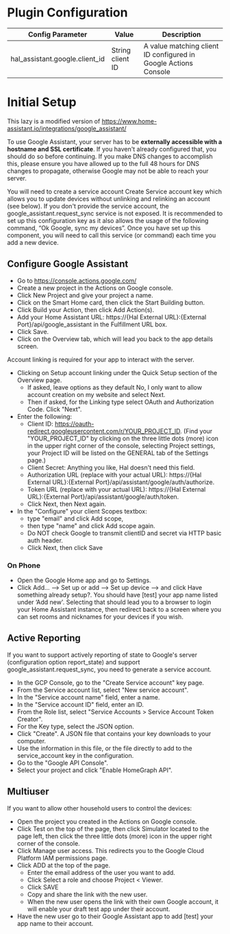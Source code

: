 # Plugin Configuration

|Config Parameter           |Value           |Description |
|---------------------------|----------------|------------|
|hal_assistant.google.client_id |String client ID|A value matching client ID configured in Google Actions Console|

# Initial Setup

This lazy is a modified version of https://www.home-assistant.io/integrations/google_assistant/

To use Google Assistant, your server has to be **externally accessible with a hostname and SSL certificate**. If you haven't already configured that, you should do so before continuing. If you make DNS changes to accomplish this, please ensure you have allowed up to the full 48 hours for DNS changes to propagate, otherwise Google may not be able to reach your server.

You will need to create a service account Create Service account key which allows you to update devices without unlinking and relinking an account (see below). If you don't provide the service account, the google_assistant.request_sync service is not exposed. It is recommended to set up this configuration key as it also allows the usage of the following command, “Ok Google, sync my devices”. Once you have set up this component, you will need to call this service (or command) each time you add a new device.

## Configure Google Assistant
* Go to https://console.actions.google.com/
* Create a new project in the Actions on Google console.
* Click New Project and give your project a name.
* Click on the Smart Home card, then click the Start Building button.
* Click Build your Action, then click Add Action(s).
* Add your Home Assistant URL: https://{Hal External URL}:{External Port}/api/google_assistant in the Fulfillment URL box.
* Click Save.
* Click on the Overview tab, which will lead you back to the app details screen.

Account linking is required for your app to interact with the server.
* Clicking on Setup account linking under the Quick Setup section of the Overview page.
    * If asked, leave options as they default No, I only want to allow account creation on my website and select Next.
    * Then if asked, for the Linking type select OAuth and Authorization Code. Click "Next".
* Enter the following: 
    * Client ID: https://oauth-redirect.googleusercontent.com/r/YOUR_PROJECT_ID. (Find your "YOUR_PROJECT_ID" by clicking on the three little dots (more) icon in the upper right corner of the console, selecting Project settings, your Project ID will be listed on the GENERAL tab of the Settings page.) 
    * Client Secret: Anything you like, Hal doesn't need this field.
    * Authorization URL (replace with your actual URL): https://{Hal External URL}:{External Port}/api/assistant/google/auth/authorize.
    * Token URL (replace with your actual URL): https://{Hal External URL}:{External Port}/api/assistant/google/auth/token.
    * Click Next, then Next again.
* In the "Configure" your client Scopes textbox:
    * type "email" and click Add scope,
    * then type "name" and click Add scope again.
    * Do NOT check Google to transmit clientID and secret via HTTP basic auth header.
    * Click Next, then click Save


### On Phone
* Open the Google Home app and go to Settings.
* Click Add... --> Set up or add --> Set up device --> and click Have something already setup?. You should have [test] your app name listed under ‘Add new'. Selecting that should lead you to a browser to login your Home Assistant instance, then redirect back to a screen where you can set rooms and nicknames for your devices if you wish.

## Active Reporting
If you want to support actively reporting of state to Google's server (configuration option report_state) and support google_assistant.request_sync, you need to generate a service account.
* In the GCP Console, go to the "Create Service account" key page.
* From the Service account list, select "New service account".
* In the "Service account name" field, enter a name.
* In the "Service account ID" field, enter an ID.
* From the Role list, select "Service Accounts > Service Account Token Creator".
* For the Key type, select the JSON option.
* Click "Create". A JSON file that contains your key downloads to your computer.
* Use the information in this file, or the file directly to add to the service_account key in the configuration.
* Go to the "Google API Console".
* Select your project and click "Enable HomeGraph API".

## Multiuser
If you want to allow other household users to control the devices:
* Open the project you created in the Actions on Google console.
* Click Test on the top of the page, then click Simulator located to the page left, then click the three little dots (more) icon in the upper right corner of the console.
* Click Manage user access. This redirects you to the Google Cloud Platform IAM permissions page.
* Click ADD at the top of the page. 
    * Enter the email address of the user you want to add. 
    * Click Select a role and choose Project < Viewer.
    * Click SAVE 
    * Copy and share the link with the new user.
    * When the new user opens the link with their own Google account, it will enable your draft test app under their account.
* Have the new user go to their Google Assistant app to add [test] your app name to their account.
